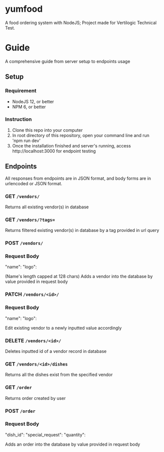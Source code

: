 # yumfood
A food ordering system with NodeJS; Project made for Vertilogic Technical Test.

# Guide
A comprehensive guide from server setup to endpoints usage

## Setup
### Requirement
- NodeJS 12, or better
- NPM 6, or better

### Instruction
1. Clone this repo into your computer
2. In root directory of this repository, open your command line and run 'npm run dev'
3. Once the installation finished and server's running, access http://localhost:3000 for endpoint testing

## Endpoints
All responses from endpoints are in JSON format, and body forms are in urlencoded or JSON format.

### GET `/vendors/`
Returns all existing vendor(s) in database

### GET `/vendors/?tags=`
Returns filtered existing vendor(s) in database by a tag provided in url query

### POST `/vendors/`
### Request Body
>
  "name": <string>
  "logo": <string>
>
(Name's length capped at 128 chars)
Adds a vendor into the database by value provided in request body
  
### PATCH `/vendors/<id>/`
### Request Body
>
  "name": <string>
  "logo": <string>
>
Edit existing vendor to a newly inputted value accordingly
  
### DELETE `/vendors/<id>/`
Deletes inputted id of a vendor record in database

### GET `/vendors/<id>/dishes`
Returns all the dishes exist from the specified vendor

### GET `/order`
Returns order created by user

### POST `/order`
### Request Body
>
  "dish_id": <integer>
  "special_request": <string>
  "quantity": <integer>
>
Adds an order into the database by value provided in request body
